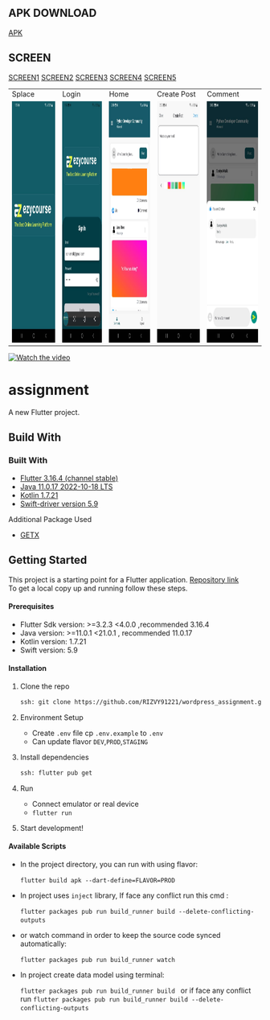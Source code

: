 ## APK DOWNLOAD

[APK](https://github.com/RIZVY91221/wordpress_assignment/blob/main/file/app-release.apk?raw=true)

## SCREEN
[SCREEN1](https://github.com/RIZVY91221/easy_course/blob/main/file/image/Screen1.jpeg?raw=true)
[SCREEN2](https://github.com/RIZVY91221/easy_course/blob/main/file/image/Screen2.jpeg?raw=true)
[SCREEN3](https://github.com/RIZVY91221/easy_course/blob/main/file/image/Screen3.jpeg?raw=true)
[SCREEN4](https://github.com/RIZVY91221/easy_course/blob/main/file/image/Screen4.jpeg?raw=true)
[SCREEN5](https://github.com/RIZVY91221/easy_course/blob/main/file/image/Screen5.jpeg?raw=true)

<table>
  <tr>
    <td>Splace</td>
     <td>Login</td>
     <td>Home</td>
     <td>Create Post</td>
     <td>Comment</td>
  </tr>
  <tr>
    <td><img src="https://github.com/RIZVY91221/easy_course/blob/main/file/image/Screen1.jpeg?raw=true" width=270 height=480></td>
    <td><img src="https://github.com/RIZVY91221/easy_course/blob/main/file/image/Screen2.jpeg?raw=true" width=270 height=480></td>
    <td><img src="https://github.com/RIZVY91221/easy_course/blob/main/file/image/Screen3.jpeg?raw=true" width=270 height=480></td>
    <td><img src="https://github.com/RIZVY91221/easy_course/blob/main/file/image/Screen4.jpeg?raw=true" width=270 height=480></td>
    <td><img src="https://github.com/RIZVY91221/easy_course/blob/main/file/image/Screen5.jpeg?raw=true" width=270 height=480></td>
  </tr>
 </table>


[![Watch the video](https://asciinema.org/a/113463.png)](https://drive.google.com/file/d/1Ecp2_91MSGvuerWs7LBBnwGCMfx6YKs0/view)


# assignment

A new Flutter project.

## Build With

### Built With
- [Flutter 3.16.4 (channel stable)](https://docs.flutter.dev/get-started/install)
- [Java 11.0.17 2022-10-18 LTS](https://www.oracle.com/java/technologies/javase/jdk11-archive-downloads.html)
- [Kotlin 1.7.21](https://www.oracle.com/java/technologies/javase/jdk11-archive-downloads.html)
- [Swift-driver version 5.9](https://www.swift.org/download/)
    
Additional Package Used
- [GETX](https://pub.dev/packages/get)

## Getting Started
This project is a starting point for a Flutter application.
[Repository link](https://github.com/RIZVY91221/wordpress_assignment.git)
<br>
To get a local copy up and running follow these steps.
#### Prerequisites
-   Flutter Sdk version: >=3.2.3 <4.0.0 ,recommended  3.16.4
-   Java version: >=11.0.1 <21.0.1 , recommended 11.0.17
-   Kotlin version: 1.7.21
-   Swift version: 5.9

#### Installation

1. Clone the repo
    ```sh
    ssh: git clone https://github.com/RIZVY91221/wordpress_assignment.git
    ```
2. Environment Setup
    - Create `.env` file cp `.env.example` to `.env `
    - Can update flavor `DEV`,`PROD`,`STAGING`

3. Install dependencies
     ```sh
    ssh: flutter pub get
    ```
4. Run
    - Connect emulator or real device
    - `flutter run`

5. Start development!


#### Available Scripts
- In the project directory, you can run with using flavor:

  `flutter build apk --dart-define=FLAVOR=PROD`

- In project uses `inject` library, If face any conflict run this cmd :

  `flutter packages pub run build_runner build --delete-conflicting-outputs`

- or watch command in order to keep the source code synced automatically:

  `flutter packages pub run build_runner watch`

- In project create data model using terminal:

  `flutter packages pub run build_runner build ` or if face any conflict run `flutter packages pub run build_runner build --delete-conflicting-outputs`

